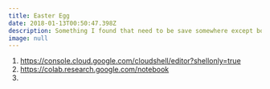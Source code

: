 ```yaml
---
title: Easter Egg
date: 2018-01-13T00:50:47.398Z
description: Something I found that need to be save somewhere except bookmark >.>
image: null
---
```

1. https://console.cloud.google.com/cloudshell/editor?shellonly=true
2. https://colab.research.google.com/notebook
3. 
